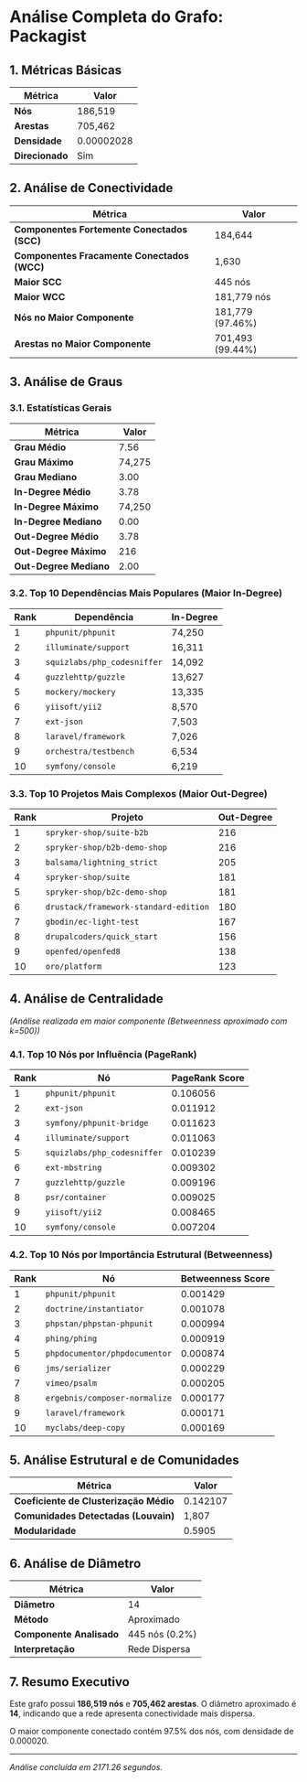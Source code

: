 # Análise Completa do Grafo: Packagist

## 1. Métricas Básicas
| Métrica | Valor |
|---------|-------|
| **Nós** | 186,519 |
| **Arestas** | 705,462 |
| **Densidade** | 0.00002028 |
| **Direcionado** | Sim |

## 2. Análise de Conectividade
| Métrica | Valor |
|---------|-------|
| **Componentes Fortemente Conectados (SCC)** | 184,644 |
| **Componentes Fracamente Conectados (WCC)** | 1,630 |
| **Maior SCC** | 445 nós |
| **Maior WCC** | 181,779 nós |
| **Nós no Maior Componente** | 181,779 (97.46%) |
| **Arestas no Maior Componente** | 701,493 (99.44%) |

## 3. Análise de Graus
### 3.1. Estatísticas Gerais
| Métrica | Valor |
|---------|-------|
| **Grau Médio** | 7.56 |
| **Grau Máximo** | 74,275 |
| **Grau Mediano** | 3.00 |
| **In-Degree Médio** | 3.78 |
| **In-Degree Máximo** | 74,250 |
| **In-Degree Mediano** | 0.00 |
| **Out-Degree Médio** | 3.78 |
| **Out-Degree Máximo** | 216 |
| **Out-Degree Mediano** | 2.00 |

### 3.2. Top 10 Dependências Mais Populares (Maior In-Degree)
| Rank | Dependência | In-Degree |
|------|-------------|-----------|
| 1 | `phpunit/phpunit` | 74,250 |
| 2 | `illuminate/support` | 16,311 |
| 3 | `squizlabs/php_codesniffer` | 14,092 |
| 4 | `guzzlehttp/guzzle` | 13,627 |
| 5 | `mockery/mockery` | 13,335 |
| 6 | `yiisoft/yii2` | 8,570 |
| 7 | `ext-json` | 7,503 |
| 8 | `laravel/framework` | 7,026 |
| 9 | `orchestra/testbench` | 6,534 |
| 10 | `symfony/console` | 6,219 |

### 3.3. Top 10 Projetos Mais Complexos (Maior Out-Degree)
| Rank | Projeto | Out-Degree |
|------|---------|------------|
| 1 | `spryker-shop/suite-b2b` | 216 |
| 2 | `spryker-shop/b2b-demo-shop` | 216 |
| 3 | `balsama/lightning_strict` | 205 |
| 4 | `spryker-shop/suite` | 181 |
| 5 | `spryker-shop/b2c-demo-shop` | 181 |
| 6 | `drustack/framework-standard-edition` | 180 |
| 7 | `gbodin/ec-light-test` | 167 |
| 8 | `drupalcoders/quick_start` | 156 |
| 9 | `openfed/openfed8` | 138 |
| 10 | `oro/platform` | 123 |

## 4. Análise de Centralidade
_(Análise realizada em maior componente (Betweenness aproximado com k=500))_

### 4.1. Top 10 Nós por Influência (PageRank)
| Rank | Nó | PageRank Score |
|------|-----|----------------|
| 1 | `phpunit/phpunit` | 0.106056 |
| 2 | `ext-json` | 0.011912 |
| 3 | `symfony/phpunit-bridge` | 0.011623 |
| 4 | `illuminate/support` | 0.011063 |
| 5 | `squizlabs/php_codesniffer` | 0.010239 |
| 6 | `ext-mbstring` | 0.009302 |
| 7 | `guzzlehttp/guzzle` | 0.009196 |
| 8 | `psr/container` | 0.009025 |
| 9 | `yiisoft/yii2` | 0.008465 |
| 10 | `symfony/console` | 0.007204 |

### 4.2. Top 10 Nós por Importância Estrutural (Betweenness)
| Rank | Nó | Betweenness Score |
|------|-----|-------------------|
| 1 | `phpunit/phpunit` | 0.001429 |
| 2 | `doctrine/instantiator` | 0.001078 |
| 3 | `phpstan/phpstan-phpunit` | 0.000994 |
| 4 | `phing/phing` | 0.000919 |
| 5 | `phpdocumentor/phpdocumentor` | 0.000874 |
| 6 | `jms/serializer` | 0.000229 |
| 7 | `vimeo/psalm` | 0.000205 |
| 8 | `ergebnis/composer-normalize` | 0.000177 |
| 9 | `laravel/framework` | 0.000171 |
| 10 | `myclabs/deep-copy` | 0.000169 |

## 5. Análise Estrutural e de Comunidades
| Métrica | Valor |
|---------|-------|
| **Coeficiente de Clusterização Médio** | 0.142107 |
| **Comunidades Detectadas (Louvain)** | 1,807 |
| **Modularidade** | 0.5905 |

## 6. Análise de Diâmetro
| Métrica | Valor |
|---------|-------|
| **Diâmetro** | 14 |
| **Método** | Aproximado |
| **Componente Analisado** | 445 nós (0.2%) |
| **Interpretação** | Rede Dispersa |

## 7. Resumo Executivo
Este grafo possui **186,519 nós** e **705,462 arestas**.
O diâmetro aproximado é **14**, indicando que 
a rede apresenta conectividade mais dispersa.

O maior componente conectado contém 97.5% dos nós, 
com densidade de 0.000020.

---
*Análise concluída em 2171.26 segundos.*